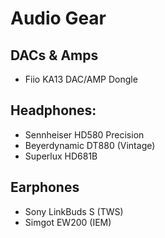 # Audio Gear
## DACs & Amps
- Fiio KA13 DAC/AMP Dongle
## Headphones:
- Sennheiser HD580 Precision
- Beyerdynamic DT880 (Vintage)
- Superlux HD681B
## Earphones
- Sony LinkBuds S (TWS)
- Simgot EW200 (IEM)
